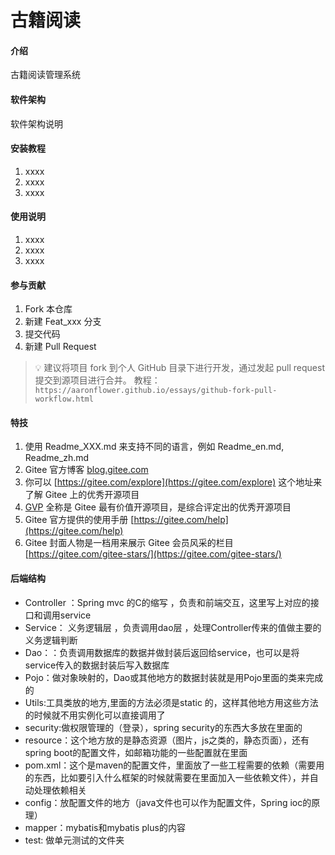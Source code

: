 # 古籍阅读

#### 介绍
古籍阅读管理系统

#### 软件架构
软件架构说明


#### 安装教程

1.  xxxx
2.  xxxx
3.  xxxx

#### 使用说明

1.  xxxx
2.  xxxx
3.  xxxx

#### 参与贡献

1.  Fork 本仓库
2.  新建 Feat_xxx 分支
3.  提交代码
4.  新建 Pull Request

> 💡 建议将项目 fork 到个人 GitHub 目录下进行开发，通过发起 pull request 提交到源项目进行合并。
> 教程：`https://aaronflower.github.io/essays/github-fork-pull-workflow.html`


#### 特技

1.  使用 Readme\_XXX.md 来支持不同的语言，例如 Readme\_en.md, Readme\_zh.md
2.  Gitee 官方博客 [blog.gitee.com](https://blog.gitee.com)
3.  你可以 [https://gitee.com/explore](https://gitee.com/explore) 这个地址来了解 Gitee 上的优秀开源项目
4.  [GVP](https://gitee.com/gvp) 全称是 Gitee 最有价值开源项目，是综合评定出的优秀开源项目
5.  Gitee 官方提供的使用手册 [https://gitee.com/help](https://gitee.com/help)
6.  Gitee 封面人物是一档用来展示 Gitee 会员风采的栏目 [https://gitee.com/gitee-stars/](https://gitee.com/gitee-stars/)


#### 后端结构
- Controller ：Spring mvc 的C的缩写 ，负责和前端交互，这里写上对应的接口和调用service
- Service： 义务逻辑层 ，负责调用dao层 ，处理Controller传来的值做主要的义务逻辑判断
- Dao：：负责调用数据库的数据并做封装后返回给service，也可以是将service传入的数据封装后写入数据库
- Pojo：做对象映射的，Dao或其他地方的数据封装就是用Pojo里面的类来完成的
- Utils:工具类放的地方,里面的方法必须是static 的，这样其他地方用这些方法的时候就不用实例化可以直接调用了
- security:做权限管理的（登录），spring security的东西大多放在里面的
- resource：这个地方放的是静态资源（图片，js之类的，静态页面），还有spring boot的配置文件，如邮箱功能的一些配置就在里面
- pom.xml：这个是maven的配置文件，里面放了一些工程需要的依赖（需要用的东西，比如要引入什么框架的时候就需要在里面加入一些依赖文件），并自动处理依赖相关
- config：放配置文件的地方（java文件也可以作为配置文件，Spring ioc的原理）
- mapper：mybatis和mybatis plus的内容
- test: 做单元测试的文件夹

